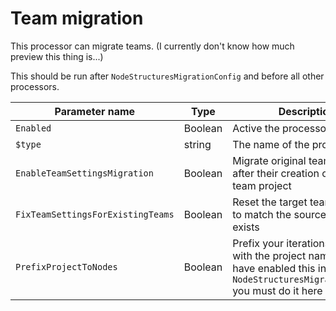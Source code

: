# Team migration

This processor can migrate teams. (I currently don't know how much preview this thing is...)

This should be run after `NodeStructuresMigrationConfig` and before all other processors.


| Parameter name                | Type    | Description                                                                | Default Value                                                        |
|-------------------------------|---------|----------------------------------------------------------------------------|----------------------------------------------------------------------|
| `Enabled`                     | Boolean | Active the processor if it true.                                           | false                                                                |
| `$type`                  | string  | The name of the processor                                                  | TeamMigrationConfig |
| `EnableTeamSettingsMigration` | Boolean | Migrate original team settings after their creation on target team project | false                                                                |
| `FixTeamSettingsForExistingTeams` | Boolean | Reset the target team settings to match the source if the team exists | false                                                                |
| `PrefixProjectToNodes`        | Boolean | Prefix your iterations and areas with the project name. If you have enabled this in `NodeStructuresMigrationConfig` you must do it here too. | false |